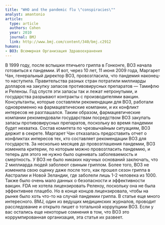 ```yaml
---
title: "WHO and the pandemic flu \"conspiracies\""
analyst: amantonio
article:
  type: article
  authors: Cohen
  year: 2010
  journal: BMJ
  link: http://www.bmj.com/content/340/bmj.c2912
humans:
- ВОЗ: Всемирная Организация Здравоохранения
---
```


В 1999 году, после вспышки птичьего гриппа в Гонконге, ВОЗ начала готовиться к пандемии. И вот, через 10 лет, 11 июня 2009 года, Маргарет Чан, генеральный директор ВОЗ, провозгласила, что пандемия наконец-то наступила. Правительства разных стран потратили миллиарды долларов на закупку запасов противовирусных препаратов — Тамифлю и Релензы. Год спустя эти запасы так и лежат нетронутыми, и государства разрывают контракты с производителями вакцин.
Консультанты, которые составляли рекомендации для ВОЗ, работали одновременно на фармацевтические компании, и их конфликт интересов не разглашался. Таким образом, фармацевтические компании рекомендовали государствам посредством ВОЗ закупать запасы противовирусных препаратов, поскольку во время пандемии будет нехватка.
Состав комитета по чрезвычайным ситуациям, ВОЗ держит в секрете. Маргарет Чан отказалась предоставить отчет о конфликтах интересов тех, кто составляет рекомендации ВОЗ для государств.
За несколько месяцев до провозглашения пандемии, ВОЗ изменила критерии, по которым можно провозгласить пандемию, и теперь для этого не нужно было оценивать заболеваемость и смертность.
У ВОЗ не было никаких научных оснований заключать, что 2 миллиарда людей заболеют свиным гриппом. Более того, ВОЗ не изменила свою оценку даже после того, как прошел сезон гриппа в Австралии и Новой Зеландии, где заболели лишь 1-2 человека из 1000. Также было очень мало данных о безопасности и эффективности вакцин.
FDA не хотела лицензировать Релензу, поскольку она не была эффективнее плацебо. Но в конце концов лицензировала, чтобы на рынке было хоть что-то на случай пандемии гриппа.
В статье еще много интересного. BMJ, один из ведущих медицинских журналов, проводит расследование и открыто пишет о тотальной коррупциии ВОЗ. Если у вас остались еще некоторые сомнения в том, что ВОЗ это коррумпированная организация, эта статья их развеет.
